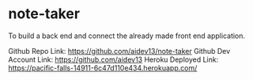 # note-taker
To build a back end and connect the already made front end application.

Github Repo Link: https://github.com/aidev13/note-taker
Github Dev Account Link: https://github.com/aidev13
Heroku Deployed Link: https://pacific-falls-14911-6c47d110e434.herokuapp.com/
